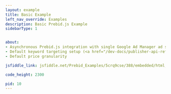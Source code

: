 ```yaml
---
layout: example
title: Basic Example
left_nav_override: Examples
description: Basic Prebid.js Example
sidebarType: 1


about:
- Asynchronous Prebid.js integration with single Google Ad Manager ad slot
- Default keyword targeting setup (<a href="/dev-docs/publisher-api-reference.html#bidderSettingsDefault">reference</a>)
- Default price granularity

jsfiddle_link: jsfiddle.net/Prebid_Examples/5crq9cse/388/embedded/html,result

code_height: 2300

pid: 10
---
```

